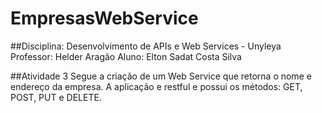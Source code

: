 # EmpresasWebService

##Disciplina: Desenvolvimento de APIs e Web Services - Unyleya
Professor: Helder Aragão
Aluno: Elton Sadat Costa Silva

##Atividade 3
Segue a criação de um Web Service que retorna o nome e endereço da empresa.
A aplicação e restful e possui os métodos: GET, POST, PUT e DELETE.
